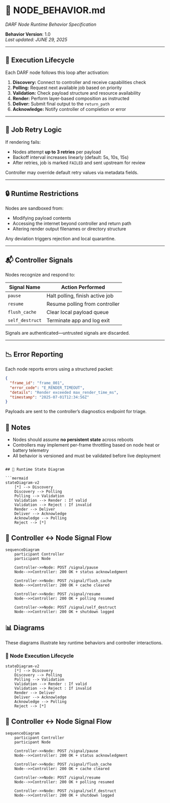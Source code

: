 # 🧠 NODE_BEHAVIOR.md  
_DARF Node Runtime Behavior Specification_

**Behavior Version**: 1.0  
_Last updated: JUNE 29, 2025_

---

## 🚦 Execution Lifecycle

Each DARF node follows this loop after activation:

1. **Discovery:** Connect to controller and receive capabilities check  
2. **Polling:** Request next available job based on priority  
3. **Validation:** Check payload structure and resource availability  
4. **Render:** Perform layer-based composition as instructed  
5. **Deliver:** Submit final output to the `return_path`  
6. **Acknowledge:** Notify controller of completion or error

---

## 🔁 Job Retry Logic

If rendering fails:

- Nodes attempt **up to 3 retries** per payload  
- Backoff interval increases linearly (default: 5s, 10s, 15s)  
- After retries, job is marked `FAILED` and sent upstream for review

Controller may override default retry values via metadata fields.

---

## 🔒 Runtime Restrictions

Nodes are sandboxed from:

- Modifying payload contents  
- Accessing the internet beyond controller and return path  
- Altering render output filenames or directory structure

Any deviation triggers rejection and local quarantine.

---

## 📬 Controller Signals

Nodes recognize and respond to:

| Signal Name       | Action Performed                 |
|-------------------|----------------------------------|
| `pause`           | Halt polling, finish active job  |
| `resume`          | Resume polling from controller   |
| `flush_cache`     | Clear local payload queue        |
| `self_destruct`   | Terminate app and log exit       |

Signals are authenticated—untrusted signals are discarded.

---

## 📉 Error Reporting

Each node reports errors using a structured packet:

```json
{
  "frame_id": "frame_001",
  "error_code": "E_RENDER_TIMEOUT",
  "details": "Render exceeded max_render_time_ms",
  "timestamp": "2025-07-01T12:34:56Z"
}
```

Payloads are sent to the controller’s diagnostics endpoint for triage.

## 📌 Notes

- Nodes should assume **no persistent state** across reboots  
- Controllers may implement per-frame throttling based on node heat or battery telemetry  
- All behavior is versioned and must be validated before live deployment
```

## 🔄 Runtime State Diagram

```mermaid
stateDiagram-v2
    [*] --> Discovery
    Discovery --> Polling
    Polling --> Validation
    Validation --> Render : If valid
    Validation --> Reject : If invalid
    Render --> Deliver
    Deliver --> Acknowledge
    Acknowledge --> Polling
    Reject --> [*]
```

## 📡 Controller ↔ Node Signal Flow

```mermaid
sequenceDiagram
    participant Controller
    participant Node

    Controller->>Node: POST /signal/pause
    Node-->>Controller: 200 OK + status acknowledgment

    Controller->>Node: POST /signal/flush_cache
    Node-->>Controller: 200 OK + cache cleared

    Controller->>Node: POST /signal/resume
    Node-->>Controller: 200 OK + polling resumed

    Controller->>Node: POST /signal/self_destruct
    Node-->>Controller: 200 OK + shutdown logged
```

## 📊 Diagrams
These diagrams illustrate key runtime behaviors and controller interactions.

### 🔄 Node Execution Lifecycle

```mermaid
stateDiagram-v2
    [*] --> Discovery
    Discovery --> Polling
    Polling --> Validation
    Validation --> Render : If valid
    Validation --> Reject : If invalid
    Render --> Deliver
    Deliver --> Acknowledge
    Acknowledge --> Polling
    Reject --> [*]
```

## 📡 Controller ↔ Node Signal Flow

```mermaid
sequenceDiagram
    participant Controller
    participant Node

    Controller->>Node: POST /signal/pause
    Node-->>Controller: 200 OK + status acknowledgment

    Controller->>Node: POST /signal/flush_cache
    Node-->>Controller: 200 OK + cache cleared

    Controller->>Node: POST /signal/resume
    Node-->>Controller: 200 OK + polling resumed

    Controller->>Node: POST /signal/self_destruct
    Node-->>Controller: 200 OK + shutdown logged
```
